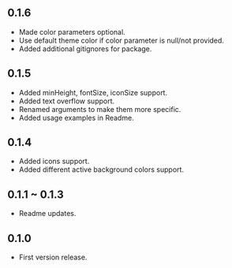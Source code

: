 ## 0.1.6
* Made color parameters optional. 
* Use default theme color if color parameter is null/not provided.
* Added additional gitignores for package.

## 0.1.5
* Added minHeight, fontSize, iconSize support.
* Added text overflow support.
* Renamed arguments to make them more specific.
* Added usage examples in Readme.

## 0.1.4
* Added icons support.
* Added different active background colors support.

## 0.1.1 ~ 0.1.3
* Readme updates.

## 0.1.0
* First version release.